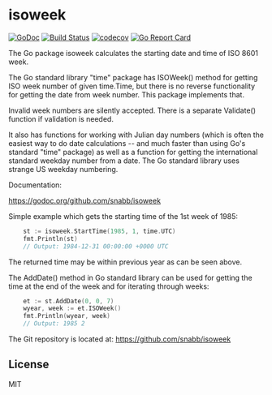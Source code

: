 isoweek
=======

[![GoDoc](https://godoc.org/github.com/snabb/isoweek?status.svg)](https://godoc.org/github.com/snabb/isoweek)
[![Build Status](https://travis-ci.org/snabb/isoweek.svg?branch=master)](https://travis-ci.org/snabb/isoweek)
[![codecov](https://codecov.io/gh/snabb/isoweek/branch/master/graph/badge.svg)](https://codecov.io/gh/snabb/isoweek)
[![Go Report Card](https://goreportcard.com/badge/github.com/snabb/isoweek)](https://goreportcard.com/report/github.com/snabb/isoweek)

The Go package isoweek calculates the starting date and time of ISO 8601
week.

The Go standard library "time" package has ISOWeek() method for getting
ISO week number of given time.Time, but there is no reverse functionality
for getting the date from week number. This package implements that.

Invalid week numbers are silently accepted. There is a separate Validate()
function if validation is needed.

It also has functions for working with Julian day numbers (which is
often the easiest way to do date calculations -- and much faster than
using Go's standard "time" package) as well as a function for getting
the international standard weekday number from a date. The Go standard
library uses strange US weekday numbering.


Documentation:

https://godoc.org/github.com/snabb/isoweek

Simple example which gets the starting time of the 1st week of 1985:
```Go
	st := isoweek.StartTime(1985, 1, time.UTC)
	fmt.Println(st)
	// Output: 1984-12-31 00:00:00 +0000 UTC
```
The returned time may be within previous year as can be seen above.

The AddDate() method in Go standard library can be used for getting the
time at the end of the week and for iterating through weeks:
```Go
	et := st.AddDate(0, 0, 7)
	wyear, week := et.ISOWeek()
	fmt.Println(wyear, week)
	// Output: 1985 2
```

The Git repository is located at: https://github.com/snabb/isoweek


License
-------

MIT
